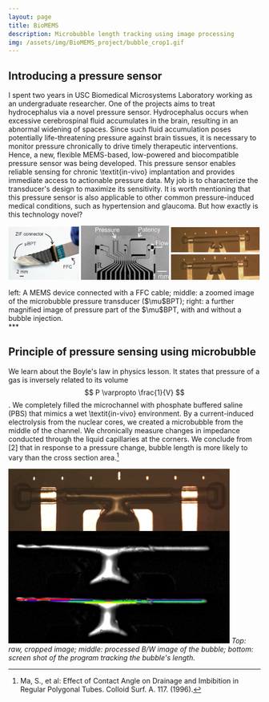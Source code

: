 ```yaml
---
layout: page
title: BioMEMS
description: Microbubble length tracking using image processing
img: /assets/img/BioMEMS_project/bubble_crop1.gif
---
```


## Introducing a pressure sensor

I spent two years in USC Biomedical Microsystems Laboratory working as an undergraduate researcher. One of the projects aims to treat hydrocephalus via a novel pressure sensor. Hydrocephalus occurs when excessive cerebrospinal fluid accumulates in the brain, resulting in an abnormal widening of spaces. Since such fluid accumulation poses potentially life-threatening pressure against brain tissues, it is necessary to monitor pressure chronically to drive timely therapeutic interventions. Hence, a new, flexible MEMS-based, low-powered and biocompatible pressure sensor was being developed. This pressure sensor enables reliable sensing for chronic \textit{in-vivo} implantation and provides immediate access to actionable pressure data. My job is to characterize the transducer's design to maximize its sensitivity. It is worth mentioning that this pressure sensor is also applicable to other common pressure-induced medical conditions, such as hypertension and glaucoma. But how exactly is this technology novel?

<p>
  <img src="/assets/img/BioMEMS_project/deviceFFC.png" style="width: 28%;"/>
  <img src="/assets/img/BioMEMS_project/device.jpg" style="width: 35%;"/>
  <img src="/assets/img/BioMEMS_project/devicechannel.png" style="width: 35%;"/>
</p>
<div class="caption">
    left: A MEMS device connected with a FFC cable; middle: a zoomed image of the microbubble pressure transducer ($\mu$BPT); right: a further magnified image of pressure part of the $\mu$BPT, with and without a bubble injection.
</div>
***

## Principle of pressure sensing using microbubble

We learn about the Boyle's law in physics lesson. It states that pressure of a gas is inversely related to its volume $$ P \varpropto \frac{1}{V} $$.
We completely filled the microchannel with phosphate buffered saline (PBS) that mimics a wet \textit{in-vivo} environment. By a current-induced electrolysis from the nuclear cores, we created a microbubble from the middle of the channel. We chronically measure changes in impedance conducted through the liquid capillaries at the corners. We conclude from [2] that in response to a pressure change, bubble length is more likely to vary than the cross section area.[^footnote1]




![bubblelength](/assets/img/BioMEMS_project/bubblelength.png)
*Top: raw, cropped image; middle: processed B/W image of the bubble; bottom: screen shot of the program tracking the bubble's length.*

[^footnote1]: Ma, S., et al: Effect of Contact Angle on Drainage and Imbibition in Regular Polygonal Tubes. Colloid Surf. A. 117. (1996).
